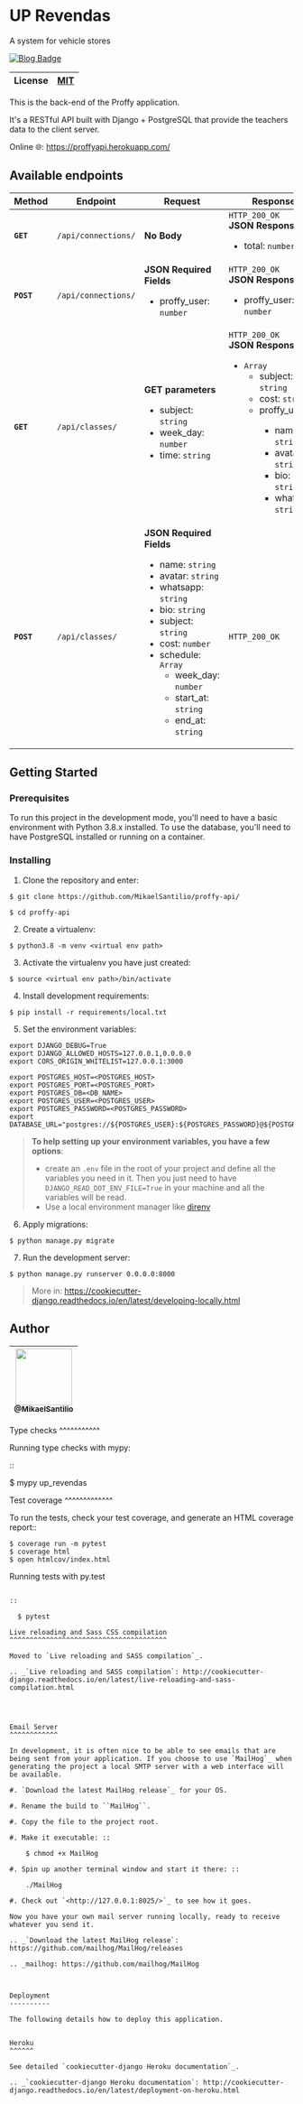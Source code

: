 # UP Revendas

A system for vehicle stores

[![Blog Badge](https://img.shields.io/badge/Cookiecutter%20Django-black?label=built%20with&style=flat&logo=Django&color=12100e)](https://github.com/pydanny/cookiecutter-django/)



| License       | [MIT](https://github.com/MikaelSantilio/proffy-api/blob/master/LICENSE)           |
| ------------- |:-------------:|

This is the back-end of the Proffy application.

It's a RESTful API built with Django + PostgreSQL that 
provide the teachers data to the client server.

Online 🌐: https://proffyapi.herokuapp.com/


## Available endpoints


| Method     | Endpoint            | Request                                             | Response                                 |
| ---------- | ------------------- | --------------------------------------------------- | ---------------------------------------- |
| **`GET`**  | `/api/connections/` | **No Body**                                           | `HTTP_200_OK`<br>**JSON Response**<ul><li>total: `number`</li> </ul> |
| **`POST`** | `/api/connections/` | **JSON Required Fields**<ul><li>proffy_user: `number`</li> </ul>                               | `HTTP_200_OK`<br>**JSON Response**<ul><li>proffy_user: `number`</li> </ul>                                                                                                                                                                                                                               |
| **`GET`**  | `/api/classes/`     | **GET parameters**<ul> <li>subject: `string`</li> <li>week_day: `number`</li><li>time: `string`</li></ul>| `HTTP_200_OK`<br>**JSON Response**<ul><li>`Array`<ul><li>subject: `string`</li><li>cost: `string`</li><li>proffy_user: </li><ul><li>name: `string`</li><li>avatar: `string`</li><li>bio: `string`</li><li>whatsapp: `string`</li></ul></ul></li> </ul>|
| **`POST`** | `/api/classes/`     | **JSON Required Fields**<ul><li>name: `string`</li><li>avatar: `string`</li><li>whatsapp: `string`</li><li>bio: `string`</li><li>subject: `string`</li><li>cost: `number`</li><li>schedule: `Array`<ul><li>week_day: `number`</li><li>start_at: `string`</li><li>end_at: `string`</li></ul></li> </ul>| `HTTP_200_OK`                                                                                     |

## Getting Started

### Prerequisites
To run this project in the development mode, you'll need to have a basic environment with Python 3.8.x installed. To use the database, you'll need to have PostgreSQL installed or running on a container.

### Installing
1. Clone the repository and enter:
```shell
$ git clone https://github.com/MikaelSantilio/proffy-api/

$ cd proffy-api 
```

2. Create a virtualenv:
```shell
$ python3.8 -m venv <virtual env path>
```

3. Activate the virtualenv you have just created:
```shell
$ source <virtual env path>/bin/activate
```

4. Install development requirements:
```shell
$ pip install -r requirements/local.txt
```

5. Set the environment variables:
```shell
export DJANGO_DEBUG=True
export DJANGO_ALLOWED_HOSTS=127.0.0.1,0.0.0.0
export CORS_ORIGIN_WHITELIST=127.0.0.1:3000

export POSTGRES_HOST=<POSTGRES_HOST>
export POSTGRES_PORT=<POSTGRES_PORT>
export POSTGRES_DB=<DB_NAME>
export POSTGRES_USER=<POSTGRES_USER>
export POSTGRES_PASSWORD=<POSTGRES_PASSWORD>
export DATABASE_URL="postgres://${POSTGRES_USER}:${POSTGRES_PASSWORD}@${POSTGRES_HOST}:${POSTGRES_PORT}/${POSTGRES_DB}"
```
> **To help setting up your environment variables, you have a few options**:
> - create an `.env` file in the root of your project and define all the variables you need in it. Then you just need to have `DJANGO_READ_DOT_ENV_FILE=True` in your machine and all the variables will be read.
> - Use a local environment manager like [direnv](https://direnv.net/)

6. Apply migrations:
```shell
$ python manage.py migrate
```

7. Run the development server:
```shell
$ python manage.py runserver 0.0.0.0:8000
```

> More in: https://cookiecutter-django.readthedocs.io/en/latest/developing-locally.html

## Author

| [<img src="https://avatars1.githubusercontent.com/u/40041499?s=460&u=b484cfea7185c43f1a07cc8ba3a75a82cdc20b27&v=4" width=100><br><sub>@MikaelSantilio</sub>](https://github.com/MikaelSantilio) |
| :---: |

Type checks
^^^^^^^^^^^

Running type checks with mypy:

::

  $ mypy up_revendas

Test coverage
^^^^^^^^^^^^^

To run the tests, check your test coverage, and generate an HTML coverage report::

    $ coverage run -m pytest
    $ coverage html
    $ open htmlcov/index.html

Running tests with py.test
~~~~~~~~~~~~~~~~~~~~~~~~~~

::

  $ pytest

Live reloading and Sass CSS compilation
^^^^^^^^^^^^^^^^^^^^^^^^^^^^^^^^^^^^^^^

Moved to `Live reloading and SASS compilation`_.

.. _`Live reloading and SASS compilation`: http://cookiecutter-django.readthedocs.io/en/latest/live-reloading-and-sass-compilation.html




Email Server
^^^^^^^^^^^^

In development, it is often nice to be able to see emails that are being sent from your application. If you choose to use `MailHog`_ when generating the project a local SMTP server with a web interface will be available.

#. `Download the latest MailHog release`_ for your OS.

#. Rename the build to ``MailHog``.

#. Copy the file to the project root.

#. Make it executable: ::

    $ chmod +x MailHog

#. Spin up another terminal window and start it there: ::

    ./MailHog

#. Check out `<http://127.0.0.1:8025/>`_ to see how it goes.

Now you have your own mail server running locally, ready to receive whatever you send it.

.. _`Download the latest MailHog release`: https://github.com/mailhog/MailHog/releases

.. _mailhog: https://github.com/mailhog/MailHog



Deployment
----------

The following details how to deploy this application.


Heroku
^^^^^^

See detailed `cookiecutter-django Heroku documentation`_.

.. _`cookiecutter-django Heroku documentation`: http://cookiecutter-django.readthedocs.io/en/latest/deployment-on-heroku.html




